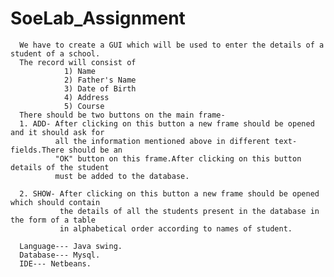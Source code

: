 # SoeLab_Assignment
      
      We have to create a GUI which will be used to enter the details of a student of a school.
      The record will consist of
                1) Name
                2) Father's Name
                3) Date of Birth
                4) Address 
                5) Course
      There should be two buttons on the main frame-      
      1. ADD- After clicking on this button a new frame should be opened and it should ask for 
              all the information mentioned above in different text-fields.There should be an 
              "OK" button on this frame.After clicking on this button details of the student 
              must be added to the database.
              
      2. SHOW- After clicking on this button a new frame should be opened which should contain 
               the details of all the students present in the database in the form of a table 
               in alphabetical order according to names of student.
              
      Language--- Java swing.
      Database--- Mysql.
      IDE--- Netbeans.
